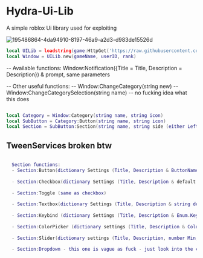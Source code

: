 # Hydra-Ui-Lib
A simple roblox Ui library used for exploiting

![195486864-4da94910-8197-46a9-a2d3-d983de15526d](https://user-images.githubusercontent.com/97002070/216742657-a6be706c-89b2-49bf-af81-517b80d48d22.png)


```lua
local UILib = loadstring(game:HttpGet('https://raw.githubusercontent.com/shezan78/Hydra-Ui-Lib/main/Source.lua'))()
local Window = UILib.new(gameName, userID, rank)
```

-- Available functions: Window:Notification({Title = Title, Description = Description}) & prompt, same parameters

-- Other useful functions:
-- Window:ChangeCategory(string new)
-- Window:ChangeCategorySelection(string name) -- no fucking idea what this does
```lua

local Category = Window:Category(string name, string icon)
local SubButton = Category:Button(string name, string icon)
local Section = SubButton:Section(string name, string side (either Left or Right))

```
## TweenServices broken btw
```lua

  Section functions:
  - Section:Button(dictionary Settings (Title, Description & ButtonName are needed), function Callback)
  
  - Section:Checkbox(dictionary Settings (Title, Description & default (boolean) are needed.), function Callback - fired with boolean)
  
  - Section:Toggle (same as checkbox)
  
  - Section:Textbox(dictionary Settings (Title, Description & string default are needed), function Callback - fired with string)
  
  - Section:Keybind (dictionary Settings (Title, Description & Enum.KeyCode default is needed), function Callback - fired with nothing.)
  
  - Section:ColorPicker (dictionary settings (Title, Description & Color3 default is needed), function Callback - fired with color.)
  
  - Section:Slider(dictionary settings (Title, Description, number Min, number Max, number Default), function Callback - fired with number)
  
  - Section:Dropdown - this one is vague as fuck - just look into the code for it.

```

